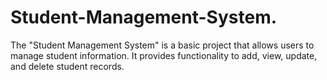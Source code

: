 # Student-Management-System.
The "Student Management System" is a basic project that allows users to manage student information. It provides functionality to add, view, update, and delete student records. 
